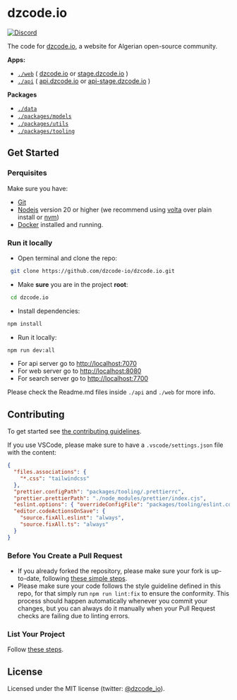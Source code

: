 # dzcode.io

[![Discord](https://img.shields.io/discord/1290374838627602483)](https://discord.gg/TGbPsSMJC2)

The code for [dzcode.io](https://dzcode.io), a website for Algerian open-source community.

**Apps:**

- [`./web`](./web) ( [dzcode.io](https://dzcode.io) or [stage.dzcode.io](https://stage.dzcode.io) )
- [`./api`](./api) ( [api.dzcode.io](https://api.dzcode.io) or [api-stage.dzcode.io](https://api-stage.dzcode.io) )

**Packages**

- [`./data`](./data)
- [`./packages/models`](./packages/models)
- [`./packages/utils`](./packages/utils)
- [`./packages/tooling`](./packages/tooling)

## Get Started

### Perquisites

Make sure you have:

- [Git](https://git-scm.com/)
- [Nodejs](https://nodejs.org/) version 20 or higher (we recommend using [volta](https://docs.volta.sh/guide/getting-started) over plain install or [nvm](https://github.com/nvm-sh/nvm))
- [Docker](https://www.docker.com/) installed and running.

### Run it locally

- Open terminal and clone the repo:

```sh
 git clone https://github.com/dzcode-io/dzcode.io.git
```

- Make **sure** you are in the project **root**:

```sh
 cd dzcode.io
```

- Install dependencies:

```sh
npm install
```

- Run it locally:

```sh
npm run dev:all
```

- For api server go to <http://localhost:7070>
- For web server go to <http://localhost:8080>
- For search server go to <http://localhost:7700>

Please check the Readme.md files inside `./api` and `./web` for more info.

## Contributing

To get started see [the contributing guidelines](https://github.com/dzcode-io/dzcode.io/blob/main/.github/CONTRIBUTING.md).

If you use VSCode, please make sure to have a `.vscode/settings.json` file with the content:

```json
{
  "files.associations": {
    "*.css": "tailwindcss"
  },
  "prettier.configPath": "packages/tooling/.prettierrc",
  "prettier.prettierPath": "./node_modules/prettier/index.cjs",
  "eslint.options": { "overrideConfigFile": "packages/tooling/eslint.config.mjs" },
  "editor.codeActionsOnSave": {
    "source.fixAll.eslint": "always",
    "source.fixAll.ts": "always"
  }
}
```

### Before You Create a Pull Request

- If you already forked the repository, please make sure your fork is up-to-date, following [these simple steps](https://www.dzcode.io/Learn/Git_Basics/Syncing_An_Old_Forked_Repository_With_Upstream).
- Please make sure your code follows the style guideline defined in this repo, for that simply run `npm run lint:fix` to ensure the conformity. This process should happen automatically whenever you commit your changes, but you can always do it manually when your Pull Request checks are failing due to linting errors.

### List Your Project

Follow [these steps](https://github.com/dzcode-io/dzcode.io/blob/main/data/models/documentation/About_dzcode_io/Add_Your_Project_To_dzcode_io/content.md).

## License

Licensed under the MIT license (twitter: [@dzcode_io](https://twitter.com/dzcode_io)).
